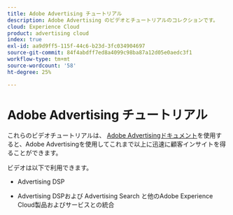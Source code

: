 ```yaml
---
title: Adobe Advertising チュートリアル
description: Adobe Advertising のビデオとチュートリアルのコレクションです。
cloud: Experience Cloud
product: advertising cloud
index: true
exl-id: aa9d9ff5-115f-44c6-b23d-3fc034904697
source-git-commit: 84f4abdff7ed8a4099c98ba87a12d05e0aedc3f1
workflow-type: tm+mt
source-wordcount: '58'
ht-degree: 25%

---
```


# Adobe Advertising チュートリアル

これらのビデオチュートリアルは、 [Adobe Advertisingドキュメント](https://experienceleague.adobe.com/docs/advertising-cloud.html)を使用すると、Adobe Advertisingを使用してこれまで以上に迅速に顧客インサイトを得ることができます。

ビデオは以下で利用できます。

* Advertising DSP

* Advertising DSPおよび Advertising Search と他のAdobe Experience Cloud製品およびサービスとの統合

<!--
See other -learn tutorials landing pages to get ideas for additional content
-->
